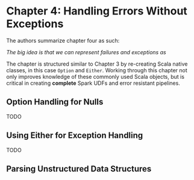 # Chapter 4: Handling Errors Without Exceptions

The authors summarize chapter four as such:

_The big idea is that we can represent failures
and exceptions as_

The chapter is structured similar to Chapter 3 by re-creating
Scala native classes, in this case `Option` and `Either`. Working
through this chapter not only improves knowledge of these commonly
used Scala objects, but is critical in creating **complete** Spark
UDFs and error resistant pipelines.

## Option Handling for Nulls

TODO

## Using Either for Exception Handling

TODO

## Parsing Unstructured Data Structures